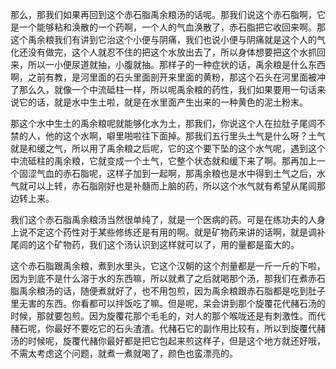 那么，那我们如果再回到这个赤石脂禹余粮汤的话呢。那我们说这个赤石脂啊，它是一个能够粘和涣散的一个药啊，一个人的气血涣散了，赤石脂把它收回来啊。那这个禹余粮我们有讲到它治这个小便与阴痛，我们也说小便与阴痛就是这个人的气化还没有做完，这个人就忍不住的把这个水放出去了，所以身体想要把这个水抓回来，所以一小便尿道就抽，小腹就抽。那样子的一种症状的话，禹余粮是什么东西啊，之前有教，是河里面的石头里面剖开来里面的黄粉，那这个石头在河里面被冲了那么久，就像一个中流砥柱一样，所以呢禹余粮的药性，我们如果要用一句话来说它的话，就是水中生土啦，就是在水里面产生出来的一种黄色的泥土粉末。

那这个水中生土的禹余粮呢就能够化水为土，那我们，你说这个人在拉肚子尾闾不禁的人，他的这个水啊，噼里啪啦往下面掉。那我们五行里头土气是什么呀？土气就是和缓之气，所以用了禹余粮之后呢，它的这个要下坠的这个水气呢，遇到这个中流砥柱的禹余粮，它就变成一个土气，它整个状态就和缓下来了啊。那再加上一个固涩气血的赤石脂呢，这样子加到一起啊，那禹余粮也是水中得到土气之后，水气就可以上转，赤石脂刚好也是补髓而上脑的药，所以这个水气就有希望从尾闾那边转上来。

我们这个赤石脂禹余粮汤当然很单纯了，就是一个医病的药。可是在练功夫的人身上说不定这个药性对于某些修练还是有用的啊。就是矿物药来讲的话啊，就是调补尾闾的这个矿物药，我们这个汤认识到这样就可以了，用的量都是蛮大的。

这个赤石脂跟禹余粮，煮到水里头，它这个汉朝的这个剂量都是一斤一斤的下啦，因为到底不是什么溶于水的东西嘛，所以就煮了之后就喝那个汤，那我们在煮赤石脂禹余粮汤的话，随便煮就好了，也不用包煎，因为禹余粮跟赤石脂都是吃到肚子里无害的东西。你看都可以拌饭吃了嘛。但是呢，呆会讲到那个旋覆花代赭石汤的时候，那就要包煎。因为旋覆花那个毛毛的，对人的那个喉咙还是有刺激性。而代赭石呢，你最好不要吃它的石头渣渣。代赭石它的副作用比较有，所以到旋覆代赭汤的时候呢，旋覆代赭你最好都是把它包起来煎这样子，但是这个地方就还好哦，不需太考虑这个问题，就煮一煮就喝了，颜色也蛮漂亮的。
